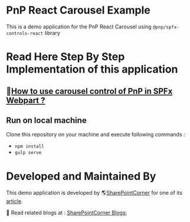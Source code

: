 # PnP React Carousel Example

This is a demo application for the PnP React Carousel using `@pnp/spfx-controls-react` library

# Read Here Step By Step Implementation of this application
## 📃[How to use carousel control of PnP in SPFx Webpart ?](https://sharepointcorner.tech/how-to-use-carousel-control-of-pnp-in-spfx-webpart/) 


## Run on local machine

Clone this repository on your machine and execute following commands :

- `npm install`
- `gulp serve`

# Developed and Maintained By
This demo application is developed by 🌎[SharePointCorner](https://sharepointcorner.tech/) for one of its [article](https://sharepointcorner.tech/how-to-use-carousel-control-of-pnp-in-spfx-webpart/).

📖 Read related blogs at : [SharePointCorner Blogs](https://sharepointcorner.tech/);